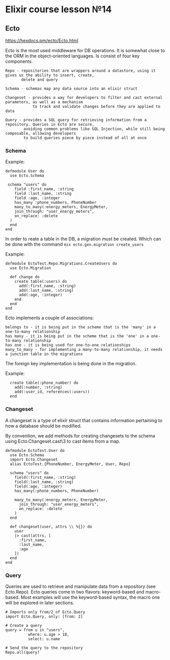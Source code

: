 # Elixir course lesson №14

## Ecto

https://hexdocs.pm/ecto/Ecto.html

Ecto is the most used middleware for DB operations. It is somewhat close to the ORM in the object-oriented languages. Is consist of four key components.

```
Repo - repositories that are wrappers around a datastore, using it gives us the ability to insert, create,
       delete and query

Schema - schemas map any data source into an elixir struct

Changeset - provides a way for developers to filter and cast external parameters, as well as a mechanism
            to track and validate changes before they are applied to data

Query - provides a SQL query for retrieving information from a repository. Queries in Ecto are secure,
        avoiding common problems like SQL Injection, while still being composable, allowing developers
        to build queries piece by piece instead of all at once
```

### Schema 

Example:
```
defmodule User do
  use Ecto.Schema

 schema "users" do
    field :first_name, :string
    field :last_name, :string
    field :age, :integer
    has_many :phone_numbers, PhoneNumber
    many_to_many(:energy_meters, EnergyMeter,
    join_through: "user_energy_meters",
    on_replace: :delete
  )
  end
end
```

In order to reate a table in the DB, a migration must be created. Which can be done with the command `mix ecto.gen.migration create_users`

Example:
```
defmodule EctoTest.Repo.Migrations.CreateUsers do
  use Ecto.Migration

  def change do
    create table(:users) do
      add(:first_name, :string)
      add(:last_name, :string)
      add(:age, :integer)
    end
  end
end
```

Ecto implements a couple of associations:

```
belongs to - it is being put in the scheme that is the 'many' in a one-to-many relationship
has many - it is being put in the scheme that is the 'one' in a one-to-many relationship
has one - it is being used for one-to-one relationships
many_to_many - for implementing a many-to-many relationship, it needs a junction table in the migrations 
```

The foreign key implementation is being done in the migration.

Example:
```
  create table(:phone_number) do
    add(:number, :string)
    add(:user_id, references(:users))
  end
```

### Changeset

A changeset is a type of elixir struct that contains information pertaining to how a database should be modified.

By convention, we add methods for creating changesets to the schema using Ecto.Changeset.cast\3 to cast items from a map.

```
defmodule EctoTest.User do
  use Ecto.Schema
  import Ecto.Changeset
  alias EctoTest.{PhoneNumber, EnergyMeter, User, Repo}

  schema "users" do
    field(:first_name, :string)
    field(:last_name, :string)
    field(:age, :integer)
    has_many(:phone_numbers, PhoneNumber)

    many_to_many(:energy_meters, EnergyMeter,
      join_through: "user_energy_meters",
      on_replace: :delete
    )
  end

  def changeset(user, attrs \\ %{}) do
    user
    |> cast(attrs, [
      :first_name,
      :last_name,
      :age
    ])
  end
end
```


### Query

Queries are used to retrieve and manipulate data from a repository (see Ecto.Repo). Ecto queries come in two flavors: keyword-based and macro-based. Most examples will use the keyword-based syntax, the macro one will be explored in later sections.

```
# Imports only from/2 of Ecto.Query
import Ecto.Query, only: [from: 2]

# Create a query
query = from u in "users",
          where: u.age > 18,
          select: u.name

# Send the query to the repository
Repo.all(query)
```
